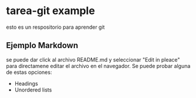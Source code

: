 # tarea-git example 
esto es un respositorio para aprender git 
## Ejemplo Markdown 
se puede dar click al archivo README.md y seleccionar "Edit in pleace" para directamene editar el archivo en el navegador. Se puede probar alguna de estas opciones:
* Headings 
* Unordered lists 
